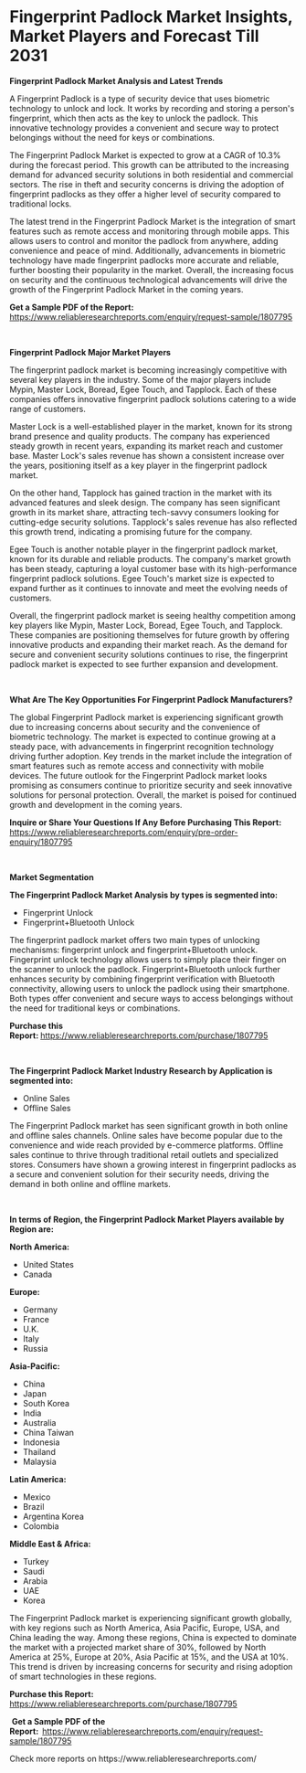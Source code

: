 <p><h1>Fingerprint Padlock Market Insights, Market Players and Forecast Till 2031</h1></p><p><strong>Fingerprint Padlock Market Analysis and Latest Trends</strong></p>
<p><p>A Fingerprint Padlock is a type of security device that uses biometric technology to unlock and lock. It works by recording and storing a person's fingerprint, which then acts as the key to unlock the padlock. This innovative technology provides a convenient and secure way to protect belongings without the need for keys or combinations.</p><p>The Fingerprint Padlock Market is expected to grow at a CAGR of 10.3% during the forecast period. This growth can be attributed to the increasing demand for advanced security solutions in both residential and commercial sectors. The rise in theft and security concerns is driving the adoption of fingerprint padlocks as they offer a higher level of security compared to traditional locks.</p><p>The latest trend in the Fingerprint Padlock Market is the integration of smart features such as remote access and monitoring through mobile apps. This allows users to control and monitor the padlock from anywhere, adding convenience and peace of mind. Additionally, advancements in biometric technology have made fingerprint padlocks more accurate and reliable, further boosting their popularity in the market. Overall, the increasing focus on security and the continuous technological advancements will drive the growth of the Fingerprint Padlock Market in the coming years.</p></p>
<p><strong>Get a Sample PDF of the Report:&nbsp;</strong> <a href="https://www.reliableresearchreports.com/enquiry/request-sample/1807795">https://www.reliableresearchreports.com/enquiry/request-sample/1807795</a></p>
<p>&nbsp;</p>
<p><strong>Fingerprint Padlock Major Market Players</strong></p>
<p><p>The fingerprint padlock market is becoming increasingly competitive with several key players in the industry. Some of the major players include Mypin, Master Lock, Boread, Egee Touch, and Tapplock. Each of these companies offers innovative fingerprint padlock solutions catering to a wide range of customers.</p><p>Master Lock is a well-established player in the market, known for its strong brand presence and quality products. The company has experienced steady growth in recent years, expanding its market reach and customer base. Master Lock's sales revenue has shown a consistent increase over the years, positioning itself as a key player in the fingerprint padlock market.</p><p>On the other hand, Tapplock has gained traction in the market with its advanced features and sleek design. The company has seen significant growth in its market share, attracting tech-savvy consumers looking for cutting-edge security solutions. Tapplock's sales revenue has also reflected this growth trend, indicating a promising future for the company.</p><p>Egee Touch is another notable player in the fingerprint padlock market, known for its durable and reliable products. The company's market growth has been steady, capturing a loyal customer base with its high-performance fingerprint padlock solutions. Egee Touch's market size is expected to expand further as it continues to innovate and meet the evolving needs of customers.</p><p>Overall, the fingerprint padlock market is seeing healthy competition among key players like Mypin, Master Lock, Boread, Egee Touch, and Tapplock. These companies are positioning themselves for future growth by offering innovative products and expanding their market reach. As the demand for secure and convenient security solutions continues to rise, the fingerprint padlock market is expected to see further expansion and development.</p></p>
<p>&nbsp;</p>
<p><strong>What Are The Key Opportunities For Fingerprint Padlock Manufacturers?</strong></p>
<p><p>The global Fingerprint Padlock market is experiencing significant growth due to increasing concerns about security and the convenience of biometric technology. The market is expected to continue growing at a steady pace, with advancements in fingerprint recognition technology driving further adoption. Key trends in the market include the integration of smart features such as remote access and connectivity with mobile devices. The future outlook for the Fingerprint Padlock market looks promising as consumers continue to prioritize security and seek innovative solutions for personal protection. Overall, the market is poised for continued growth and development in the coming years.</p></p>
<p><strong>Inquire or Share Your Questions If Any Before Purchasing This Report:</strong> <a href="https://www.reliableresearchreports.com/enquiry/pre-order-enquiry/1807795">https://www.reliableresearchreports.com/enquiry/pre-order-enquiry/1807795</a></p>
<p>&nbsp;</p>
<p><strong>Market Segmentation</strong></p>
<p><strong>The Fingerprint Padlock Market Analysis by types is segmented into:</strong></p>
<p><ul><li>Fingerprint Unlock</li><li>Fingerprint+Bluetooth Unlock</li></ul></p>
<p><p>The fingerprint padlock market offers two main types of unlocking mechanisms: fingerprint unlock and fingerprint+Bluetooth unlock. Fingerprint unlock technology allows users to simply place their finger on the scanner to unlock the padlock. Fingerprint+Bluetooth unlock further enhances security by combining fingerprint verification with Bluetooth connectivity, allowing users to unlock the padlock using their smartphone. Both types offer convenient and secure ways to access belongings without the need for traditional keys or combinations.</p></p>
<p><strong>Purchase this Report:&nbsp;</strong><a href="https://www.reliableresearchreports.com/purchase/1807795">https://www.reliableresearchreports.com/purchase/1807795</a></p>
<p>&nbsp;</p>
<p><strong>The Fingerprint Padlock Market Industry Research by Application is segmented into:</strong></p>
<p><ul><li>Online Sales</li><li>Offline Sales</li></ul></p>
<p><p>The Fingerprint Padlock market has seen significant growth in both online and offline sales channels. Online sales have become popular due to the convenience and wide reach provided by e-commerce platforms. Offline sales continue to thrive through traditional retail outlets and specialized stores. Consumers have shown a growing interest in fingerprint padlocks as a secure and convenient solution for their security needs, driving the demand in both online and offline markets.</p></p>
<p>&nbsp;</p>
<p><strong>In terms of Region, the Fingerprint Padlock Market Players available by Region are:</strong></p>
<p>
    <p> <strong> North America: </strong>
        <ul>
            <li>United States</li>
            <li>Canada</li>
        </ul>
        </p> 
    <p> <strong> Europe: </strong>
        <ul>
            <li>Germany</li>
            <li>France</li>
            <li>U.K.</li>
            <li>Italy</li>
            <li>Russia</li>
        </ul>
        </p> 
    <p> <strong> Asia-Pacific: </strong>
        <ul>
            <li>China</li>
            <li>Japan</li>
            <li>South Korea</li>
            <li>India</li>
            <li>Australia</li>
            <li>China Taiwan</li>
            <li>Indonesia</li>
            <li>Thailand</li>
            <li>Malaysia</li>
        </ul>
        </p> 
    <p> <strong> Latin America: </strong>
        <ul>
            <li>Mexico</li>
            <li>Brazil</li>
            <li>Argentina Korea</li>
            <li>Colombia</li>
        </ul>
        </p> 
    <p> <strong> Middle East & Africa: </strong>
        <ul>
            <li>Turkey</li>
            <li>Saudi</li>
            <li>Arabia</li>
            <li>UAE</li>
            <li>Korea</li>
        </ul>
    </p>
    </p>
<p><p>The Fingerprint Padlock market is experiencing significant growth globally, with key regions such as North America, Asia Pacific, Europe, USA, and China leading the way. Among these regions, China is expected to dominate the market with a projected market share of 30%, followed by North America at 25%, Europe at 20%, Asia Pacific at 15%, and the USA at 10%. This trend is driven by increasing concerns for security and rising adoption of smart technologies in these regions.</p></p>
<p><strong>Purchase this Report: </strong><a href="https://www.reliableresearchreports.com/purchase/1807795">https://www.reliableresearchreports.com/purchase/1807795</a></p>
<p>&nbsp;<strong>Get a Sample PDF of the Report:&nbsp;&nbsp;</strong><a href="https://www.reliableresearchreports.com/enquiry/request-sample/1807795">https://www.reliableresearchreports.com/enquiry/request-sample/1807795</a></p>
<p><strong></strong></p>
<p>Check more reports on https://www.reliableresearchreports.com/</p>